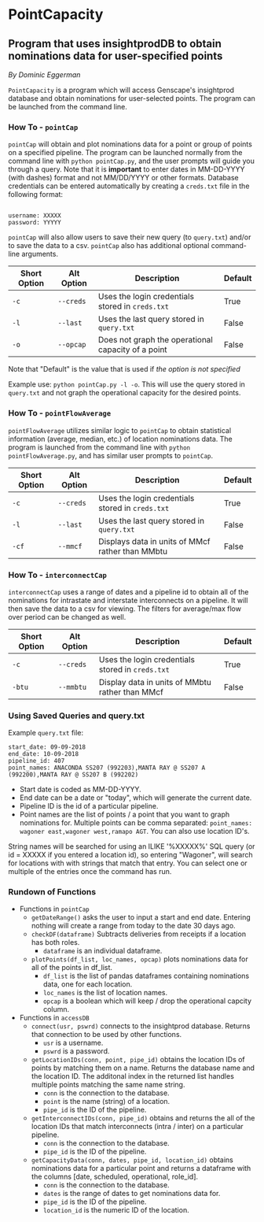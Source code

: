 # PointCapacity

## Program that uses insightprodDB to obtain nominations data for user-specified points

*By Dominic Eggerman*

`PointCapacity` is a program which will access Genscape's insightprod database and obtain nominations for user-selected points.
The program can be launched from the command line.

### How To - `pointCap`

`pointCap` will obtain and plot nominations data for a point or group of points on a specified pipeline.  The program can be launched normally from the command line with `python pointCap.py`, and the user prompts will guide you through a query.  Note that it is **important** to enter dates in MM-DD-YYYY (with dashes) format and not MM/DD/YYYY or other formats.  Database credentials can be entered automatically by creating a `creds.txt` file in the following format:

```

username: XXXXX
password: YYYYY

```

`pointCap` will also allow users to save their new query (to `query.txt`) and/or to save the data to a csv.  `pointCap` also has additional optional command-line arguments.

| Short Option | Alt Option | Description | Default |
|---|---|---|---|
| `-c` | `--creds` | Uses the login credentials stored in `creds.txt` | True |
| `-l` | `--last` | Uses the last query stored in `query.txt` | False |
| `-o` | `--opcap` | Does not graph the operational capacity of a point | False |

Note that "Default" is the value that is used if *the option is not specified*

Example use: `python pointCap.py -l -o`.  This will use the query stored in `query.txt` and not graph the operational capacity for the desired points.

### How To - `pointFlowAverage`

`pointFlowAverage` utilizes similar logic to `pointCap` to obtain statistical information (average, median, etc.) of location nominations data.  The program is launched from the command line with `python pointFlowAverage.py`, and has similar user prompts to `pointCap`.

| Short Option | Alt Option | Description | Default |
|---|---|---|---|
| `-c` | `--creds` | Uses the login credentials stored in `creds.txt` | True |
| `-l` | `--last` | Uses the last query stored in `query.txt` | False |
| `-cf` | `--mmcf` | Displays data in units of MMcf rather than MMbtu | False |

### How To - `interconnectCap`

`interconnectCap` uses a range of dates and a pipeline id to obtain all of the nominations for intrastate and interstate interconnects on a pipeline.  It will then save the data to a csv for viewing.  The filters for average/max flow over period can be changed as well.

| Short Option | Alt Option | Description | Default |
|---|---|---|---|
| `-c` | `--creds` | Uses the login credentials stored in `creds.txt` | True |
| `-btu` | `--mmbtu` | Display data in units of MMbtu rather than MMcf | False |

### Using Saved Queries and query.txt

Example `query.txt` file:

```
start_date: 09-09-2018
end_date: 10-09-2018
pipeline_id: 407
point_names: ANACONDA SS207 (992203),MANTA RAY @ SS207 A (992200),MANTA RAY @ SS207 B (992202)

```

- Start date is coded as MM-DD-YYYY.
- End date can be a date or "today", which will generate the current date.
- Pipeline ID is the id of a particular pipeline.
- Point names are the list of points / a point that you want to graph nominations for.  Multiple points can be comma separated: `point_names: wagoner east,wagoner west,ramapo AGT`.  You can also use location ID's.

String names will be searched for using an ILIKE '%XXXXX%' SQL query (or id = XXXXX if you entered a location id), so entering "Wagoner", will search for locations with with strings that match that entry.  You can select one or multiple of the entries once the command has run.

### Rundown of Functions

- Functions in `pointCap`
    - `getDateRange()` asks the user to input a start and end date.  Entering nothing will create a range from today to the date 30 days ago.
    - `checkDF(dataframe)` Subtracts deliveries from receipts if a location has both roles.
        - `dataframe` is an individual dataframe.
    - `plotPoints(df_list, loc_names, opcap)` plots nominations data for all of the points in df_list.
        - `df_list` is the list of pandas dataframes containing nominations data, one for each location.
        - `loc_names` is the list of location names.
        - `opcap` is a boolean which will keep / drop the operational capcity column.
- Functions in `accessDB`
    - `connect(usr, pswrd)` connects to the insightprod database.  Returns that connection to be used by other functions.
        - `usr` is a username.
        - `pswrd` is a password.
    - `getLocationIDs(conn, point, pipe_id)` obtains the location IDs of points by matching them on a name.  Returns the database name and the location ID.  The additonal index in the returned list handles multiple points matching the same name string.
        - `conn` is the connection to the database.
        - `point` is the name (string) of a location.
        - `pipe_id` is the ID of the pipeline.
    - `getInterconnectIDs(conn, pipe_id)` obtains and returns the all of the location IDs that match interconnects (intra / inter) on a particular pipeline.
        - `conn` is the connection to the database.
        - `pipe_id` is the ID of the pipeline.
    - `getCapacityData(conn, dates, pipe_id, location_id)` obtains nominations data for a particular point and returns a dataframe with the columns [date, scheduled, operational, role_id].
        - `conn` is the connection to the database.
        - `dates` is the range of dates to get nominations data for.
        - `pipe_id` is the ID of the pipeline.
        - `location_id` is the numeric ID of the location.